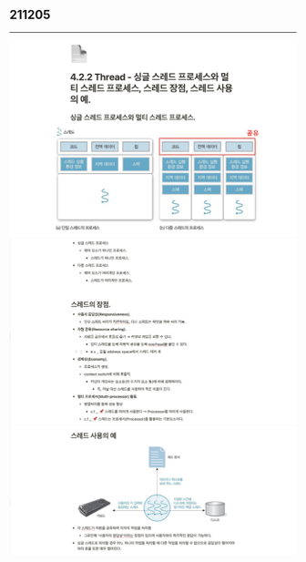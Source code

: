 ## 211205

- - -

<img width="1114" alt="image" src="https://github.com/EmjayAhn/SquidGame/blob/master/VincentGeranium/image/211205-1.png?raw=true">
<img width="1114" alt="image" src="https://github.com/EmjayAhn/SquidGame/blob/master/VincentGeranium/image/211205-2.png?raw=true">
<img width="1114" alt="image" src="https://github.com/EmjayAhn/SquidGame/blob/master/VincentGeranium/image/211205-3.png?raw=true">
